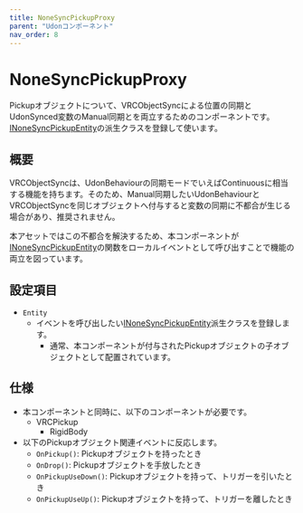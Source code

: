 ```yaml
---
title: NoneSyncPickupProxy
parent: "Udonコンポーネント"
nav_order: 8
---
```


# NoneSyncPickupProxy

Pickupオブジェクトについて、VRCObjectSyncによる位置の同期とUdonSynced変数のManual同期とを両立するためのコンポーネントです。  
[INoneSyncPickupEntity]の派生クラスを登録して使います。

## 概要
VRCObjectSyncは、UdonBehaviourの同期モードでいえばContinuousに相当する機能を持ちます。そのため、Manual同期したいUdonBehaviourとVRCObjectSyncを同じオブジェクトへ付与すると変数の同期に不都合が生じる場合があり、推奨されません。

本アセットではこの不都合を解決するため、本コンポーネントが[INoneSyncPickupEntity]の関数をローカルイベントとして呼び出すことで機能の両立を図っています。

## 設定項目

- `Entity`
  - イベントを呼び出したい[INoneSyncPickupEntity]派生クラスを登録します。
    - 通常、本コンポーネントが付与されたPickupオブジェクトの子オブジェクトとして配置されています。

## 仕様
- 本コンポーネントと同時に、以下のコンポーネントが必要です。
  - VRCPickup
    - RigidBody
- 以下のPickupオブジェクト関連イベントに反応します。
  - `OnPickup()`: Pickupオブジェクトを持ったとき
  - `OnDrop()`: Pickupオブジェクトを手放したとき
  - `OnPickupUseDown()`: Pickupオブジェクトを持って、トリガーを引いたとき
  - `OnPickupUseUp()`: Pickupオブジェクトを持って、トリガーを離したとき



[INoneSyncPickupEntity]: /docs/udon/INoneSyncPickupEntity

